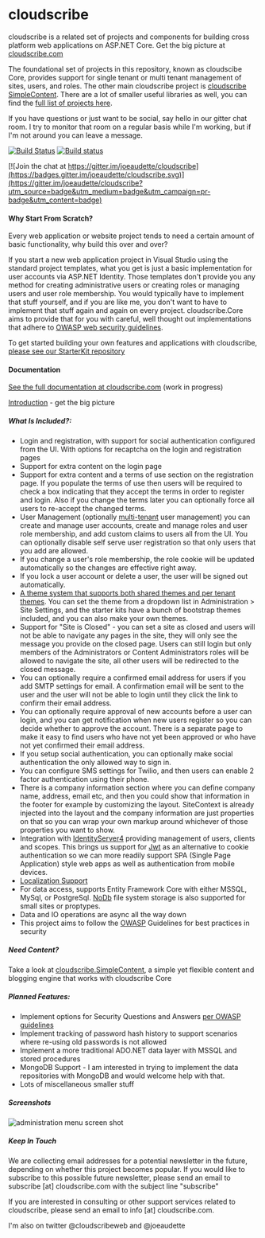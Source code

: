 # cloudscribe

cloudscribe is a related set of projects and components for building cross platform web applications on ASP.NET Core. Get the big picture at [cloudscribe.com](https://www.cloudscribe.com/docs/introduction)

The foundational set of projects in this repository, known as cloudscibe Core, provides support for single tenant or multi tenant management of sites, users, and roles. The other main cloudscribe project is [cloudscribe SimpleContent](https://www.cloudscribe.com/docs/cloudscribe-simplecontent). There are a lot of smaller useful libraries as well, you can find the [full list of projects here](https://www.cloudscribe.com/docs/complete-list-of-cloudscribe-libraries).

If you have questions or just want to be social, say hello in our gitter chat room. I try to monitor that room on a regular basis while I'm working, but if I'm not around you can leave a message.

[![Build Status](https://travis-ci.org/joeaudette/cloudscribe.svg?branch=master)](https://travis-ci.org/joeaudette/cloudscribe)
[![Build status](https://ci.appveyor.com/api/projects/status/jt9c0022x3odacar?svg=true)](https://ci.appveyor.com/project/joeaudette/cloudscribe)

[![Join the chat at https://gitter.im/joeaudette/cloudscribe](https://badges.gitter.im/joeaudette/cloudscribe.svg)](https://gitter.im/joeaudette/cloudscribe?utm_source=badge&utm_medium=badge&utm_campaign=pr-badge&utm_content=badge)

#### Why Start From Scratch?

Every web application or website project tends to need a certain amount of basic functionality, why build this over and over?

If you start a new web application project in Visual Studio using the standard project templates, what you get is just a basic implementation for user accounts via ASP.NET Identity. Those templates don't provide you any method for creating administrative users or creating roles or managing users and user role membership. You would typically have to implement that stuff yourself, and if you are like me, you don't want to have to implement that stuff again and again on every project. cloudscribe.Core aims to provide that for you with careful, well thought out implementations that adhere to [OWASP web security guidelines](https://www.owasp.org/index.php/Main_Page).

To get started building your own features and applications with cloudscribe, [please see our StarterKit repository](https://github.com/joeaudette/cloudscribe.StarterKits)

#### Documentation

[See the full documentation at cloudscribe.com](https://www.cloudscribe.com/docs) (work in progress)

[Introduction](https://www.cloudscribe.com/docs/introduction) - get the big picture

##### What Is Included?:

* Login and registration, with support for social authentication configured from the UI. With options for recaptcha on the login and registration pages
* Support for extra content on the login page
* Support for extra content and a terms of use section on the registration page. If you populate the terms of use then users will be required to check a box indicating that they accept the terms in order to register and login. Also if you change the terms later you can optionally force all users to re-accept the changed terms.
* User Management (optionally [multi-tenant](https://www.cloudscribe.com/docs/multi-tenant-support) user management) you can create and manage user accounts, create and manage roles and user role membership, and add custom claims to users all from the UI. You can optionally disable self serve user registration so that only users that you add are allowed. 
* If you change a user's role membership, the role cookie will be updated automatically so the changes are effective right away.
* If you lock a user account or delete a user, the user will be signed out automatically.
* [A theme system that supports both shared themes and per tenant themes](https://www.cloudscribe.com/docs/themes-and-web-design). You can set the theme from a dropdown list in Administration > Site Settings, and the starter kits have a bunch of bootstrap themes included, and you can also make your own themes.
* Support for "Site is Closed" - you can set a site as closed and users will not be able to navigate any pages in the site, they will only see the message you provide on the closed page. Users can still login but only members of the Administrators or Content Administrators roles will be allowed to navigate the site, all other users will be redirected to the closed message.
* You can optionally require a confirmed email address for users if you add SMTP settings for email. A confirmation email will be sent to the user and the user will not be able to login until they click the link to confirm their email address.
* You can optionally require approval of new accounts before a user can login, and you can get notification when new users register so you can decide whether to approve the account. There is a separate page to make it easy to find users who have not yet been approved or who have not yet confirmed their email address.
* If you setup social authentication, you can optionally make social authentication the only allowed way to sign in.
* You can configure SMS settings for Twilio, and then users can enable 2 factor authentication using their phone.
* There is a company information section where you can define company name, address, email etc, and then you could show that information in the footer for example by customizing the layout. SiteContext is already injected into the layout and the company information are just properties on that so you can wrap your own markup around whichever of those properties you want to show.
* Integration with [IdentityServer4](https://github.com/IdentityServer/IdentityServer4) providing management of users, clients and scopes. This brings us support for [Jwt](https://jwt.io/) as an alternative to cookie authentication so we can more readily support SPA (Single Page Application) style web apps as well as authentication from mobile devices.
* [Localization Support](https://www.cloudscribe.com/docs/localization)
* For data access, supports Entity Framework Core with either MSSQL, MySql, or PostgreSql. [NoDb](https://github.com/joeaudette/NoDb) file system storage is also supported for small sites or proptypes.
* Data and IO operations are async all the way down
* This project aims to follow the [OWASP](https://www.owasp.org/index.php/Main_Page) Guidelines for best practices in security

##### Need Content? 

Take a look at [cloudscribe.SimpleContent](https://github.com/joeaudette/cloudscribe.SimpleContent), a simple yet flexible content and blogging engine that works with cloudscribe Core

##### Planned Features:
* Implement options for Security Questions and Answers [per OWASP guidelines](https://www.owasp.org/index.php/Forgot_Password_Cheat_Sheet)
* Implement tracking of password hash history to support scenarios where re-using old passwords is not allowed
* Implement a more traditional ADO.NET data layer with MSSQL and stored procedures
* MongoDB Support - I am interested in trying to implement the data repositories with MongoDB and would welcome help with that. 
* Lots of miscellaneous smaller stuff

##### Screenshots

![administration menu screen shot](https://github.com/joeaudette/cloudscribe/raw/master/screenshots/admin-menu.png)

##### Keep In Touch

We are collecting email addresses for a potential newsletter in the future, depending on whether this project becomes popular. If you would like to subscribe to this possible future newsletter, please send an email to subscribe [at] cloudscribe.com with the subject line "subscribe"

If you are interested in consulting or other support services related to cloudscribe, please send an email to info [at] cloudscribe.com.

I'm also on twitter @cloudscribeweb and @joeaudette
